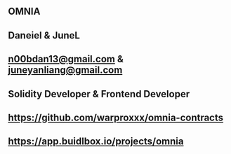 ## OMNIA

## Daneiel & JuneL

## n00bdan13@gmail.com & juneyanliang@gmail.com

## Solidity Developer & Frontend Developer

## https://github.com/warproxxx/omnia-contracts

## https://app.buidlbox.io/projects/omnia
